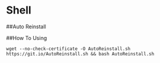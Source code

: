 # Shell
##Auto Reinstall

##How To Using
```
wget --no-check-certificate -O AutoReinstall.sh https://git.io/AutoReinstall.sh && bash AutoReinstall.sh
```
